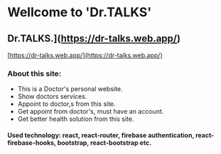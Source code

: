 # Wellcome to 'Dr.TALKS'



## Dr.TALKS.](https://dr-talks.web.app/)


[https://dr-talks.web.app/](https://dr-talks.web.app/)


### About this site:

* This is a Doctor's personal website.
* Show doctors services.
* Appoint to doctor,s from this site.
* Get appoint from doctor's, must have an account.
* Get better health solution from this site.


#### Used technology: react, react-router, firebase authentication, react-firebase-hooks, bootstrap, react-bootstrap etc.
